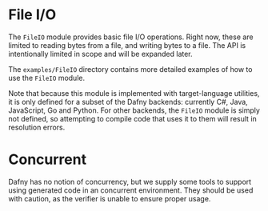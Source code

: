 # File I/O

The `FileIO` module provides basic file I/O operations.
Right now, these are limited to reading bytes from a file, and writing bytes to a file.
The API is intentionally limited in scope and will be expanded later.

The `examples/FileIO` directory contains more detailed examples of how to use the `FileIO` module.

Note that because this module is implemented with target-language utilities,
it is only defined for a subset of the Dafny backends:
currently C#, Java, JavaScript, Go and Python.
For other backends, the `FileIO` module is simply not defined,
so attempting to compile code that uses it to them will result
in resolution errors.

# Concurrent

Dafny has no notion of concurrency, but we supply some tools to support using
generated code in an concurrent environment. They should be used with caution,
as the verifier is unable to ensure proper usage.
